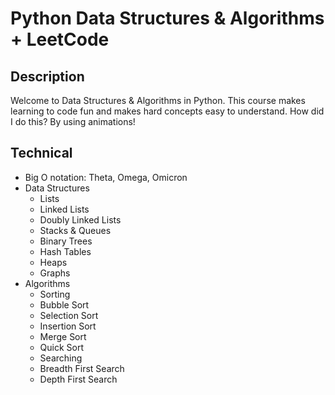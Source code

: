 # Python Data Structures & Algorithms + LeetCode

## Description

Welcome to Data Structures & Algorithms in Python. This course makes learning to code fun and makes hard concepts easy to understand. How did I do this? By using animations!

## Technical

- Big O notation: Theta, Omega, Omicron
- Data Structures
  - Lists
  - Linked Lists
  - Doubly Linked Lists
  - Stacks & Queues
  - Binary Trees
  - Hash Tables
  - Heaps
  - Graphs
- Algorithms
  - Sorting
  - Bubble Sort
  - Selection Sort
  - Insertion Sort
  - Merge Sort
  - Quick Sort
  - Searching
  - Breadth First Search
  - Depth First Search